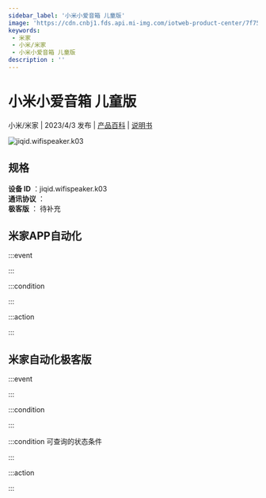 ```yaml
---
sidebar_label: '小米小爱音箱 儿童版'
image: 'https://cdn.cnbj1.fds.api.mi-img.com/iotweb-product-center/7f7538d27ce7b9fd2caf2bff859b6959_1661774753727.png?GalaxyAccessKeyId=AKVGLQWBOVIRQ3XLEW&Expires=9223372036854775807&Signature=t8lIfA86iXX5dVbglGGct/WPT+s='
keywords: 
 - 米家
 - 小米/米家
 - 小米小爱音箱 儿童版
description : ''
---
```

# 小米小爱音箱 儿童版

小米/米家 | 2023/4/3 发布 | [产品百科](https://home.mi.com/webapp/content/baike/product/index.html?model=jiqid.wifispeaker.k03/) | [说明书](https://home.mi.com/views/introduction.html?model=jiqid.wifispeaker.k03&region=cn)

![jiqid.wifispeaker.k03](https://cdn.cnbj1.fds.api.mi-img.com/iotweb-product-center/7f7538d27ce7b9fd2caf2bff859b6959_1661774753727.png?GalaxyAccessKeyId=AKVGLQWBOVIRQ3XLEW&Expires=9223372036854775807&Signature=t8lIfA86iXX5dVbglGGct/WPT+s=)

## 规格  
> 
**设备 ID** ：jiqid.wifispeaker.k03  
**通讯协议** ：  
**极客版**  ： 待补充 


## 米家APP自动化  

:::event  

:::

:::condition  

:::

:::action   

:::

## 米家自动化极客版  

:::event  

:::

:::condition  

:::

:::condition 可查询的状态条件  

:::

:::action  

:::

        
